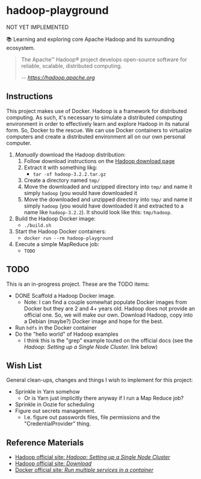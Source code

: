 # hadoop-playground

NOT YET IMPLEMENTED

📚 Learning and exploring core Apache Hadoop and its surrounding ecosystem.

> The Apache™ Hadoop® project develops open-source software for reliable, scalable, distributed computing.
>
>  -- <cite>https://hadoop.apache.org</cite>

## Instructions

This project makes use of Docker. Hadoop is a framework for distributed computing. As such, it's necessary to simulate
a distributed computing environment in order to effectively learn and explore Hadoop in its natural form. So, Docker to
the rescue. We can use Docker containers to virtualize computers and create a distributed environment all on our own
personal computer.

1. *Manually* download the Hadoop distribution:
    1. Follow download instructions on the [Hadoop download page](https://hadoop.apache.org/releases.html)
    1. Extract it with something likg:
       * `tar -xf hadoop-3.2.2.tar.gz`
    1. Create a directory named `tmp/`
    1. Move the downloaded and unzipped directory into `tmp/` and name it simply `hadoop` (you would have downloaded it
    1. Move the downloaded and unzipped directory into `tmp/` and name it simply `hadoop` (you would have downloaded it
       and extracted to a name like `hadoop-3.2.2`). It should look like this: `tmp/hadoop`.
1. Build the Hadoop Docker image:
   * `./build.sh`
1. Start the Hadoop Docker containers:
   * `docker run --rm hadoop-playground`
1. Execute a simple MapReduce job:
   * `TODO`

## TODO

This is an in-progress project. These are the TODO items:

* DONE Scaffold a Hadoop Docker image.
  * Note: I can find a couple somewhat populate Docker images from Docker but they are 2 and 4+ years old. Hadoop does
    not provide an official one. So, we will make our own. Download Hadoop, copy into a Debian (maybe?) Docker image
    and hope for the best.
* Run `hdfs` in the Docker container
* Do the "hello world" of Hadoop examples
  * I think this is the "grep" example touted on the official docs (see the *Hadoop: Setting up a Single Node Cluster.*
    link below)

## Wish List

General clean-ups, changes and things I wish to implement for this project:

* Sprinkle in Yarn somehow
  * Or is Yarn just implicitly there anyway if I run a Map Reduce job?
* Sprinkle in Oozie for scheduling
* Figure out secrets management.
  * I.e. figure out passwords files, file permissions and the "CredentialProvider" thing.

    
## Reference Materials

* [Hadoop official site: *Hadoop: Setting up a Single Node Cluster*](https://hadoop.apache.org/docs/stable/hadoop-project-dist/hadoop-common/SingleCluster.html)
* [Hadoop official site: *Download*](https://hadoop.apache.org/releases.html)
* [Docker official site: *Run multiple services in a container*](https://docs.docker.com/config/containers/multi-service_container/)
